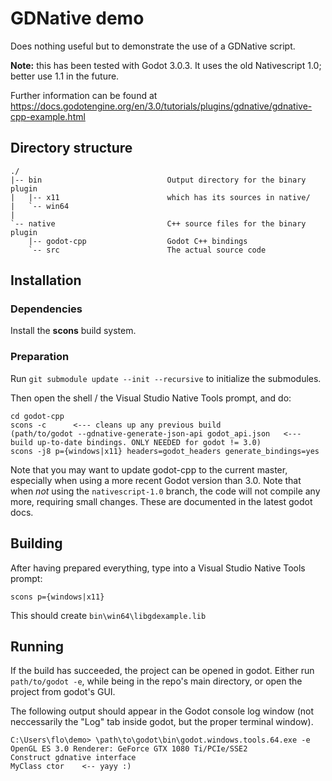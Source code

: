 # GDNative demo

Does nothing useful but to demonstrate the use of a GDNative script.

**Note:** this has been tested with Godot 3.0.3.
It uses the old Nativescript 1.0; better use 1.1 in the future.

Further information can be found at https://docs.godotengine.org/en/3.0/tutorials/plugins/gdnative/gdnative-cpp-example.html

## Directory structure

```
./
|-- bin                            Output directory for the binary plugin
|   |-- x11                        which has its sources in native/
|   `-- win64
|
`-- native                         C++ source files for the binary plugin
    |-- godot-cpp                  Godot C++ bindings
    `-- src                        The actual source code
```

## Installation

### Dependencies

Install the **scons** build system.

### Preparation

Run `git submodule update --init --recursive` to initialize the submodules.

Then open the shell / the Visual Studio Native Tools prompt, and do:

```
cd godot-cpp
scons -c      <--- cleans up any previous build
(path/to/godot --gdnative-generate-json-api godot_api.json   <--- build up-to-date bindings. ONLY NEEDED for godot != 3.0)
scons -j8 p={windows|x11} headers=godot_headers generate_bindings=yes
```

Note that you may want to update godot-cpp to the current master, especially when using a more recent
Godot version than 3.0. Note that when *not* using the `nativescript-1.0` branch, the code will not
compile any more, requiring small changes. These are documented in the latest godot docs.

## Building

After having prepared everything, type into a Visual Studio Native Tools prompt:

```
scons p={windows|x11}
```

This should create `bin\win64\libgdexample.lib`

## Running

If the build has succeeded, the project can be opened in godot. Either run
`path/to/godot -e`, while being in the repo's main directory, or open the
project from godot's GUI.

The following output should appear in the Godot console log window (not neccessarily
the "Log" tab inside godot, but the proper terminal window).

```
C:\Users\flo\demo> \path\to\godot\bin\godot.windows.tools.64.exe -e
OpenGL ES 3.0 Renderer: GeForce GTX 1080 Ti/PCIe/SSE2
Construct gdnative interface
MyClass ctor    <-- yayy :)
```
